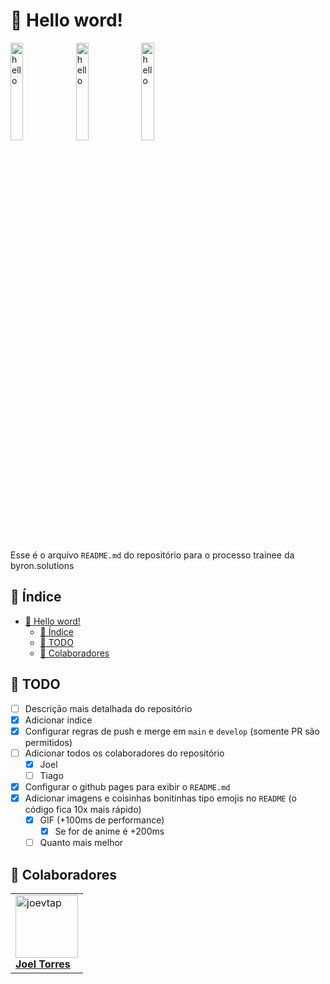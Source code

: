 
# 👋 Hello word!

<div float="left">
  <img src="https://media1.tenor.com/m/A-SdD3G9q6oAAAAC/new-game-mozuku.gif" alt="hello" width="20%"  align="top"/>  

  <img src="https://media1.tenor.com/m/xCv9kpxFGEYAAAAd/anya-forger.gif" alt="hello" width="20%" align="top"/>  

  <img src="https://media1.tenor.com/m/dtT7TYvgqx0AAAAd/frieren-smug-frieren.gif" alt="hello" width="20%" align="top" />  
</div>

<br />

Esse é o arquivo `README.md` do repositório para o processo trainee da byron.solutions  

## 📜 Índice

- [👋 Hello word!](#-hello-word)
  - [📜 Índice](#-índice)
  - [📝 TODO](#-todo)
  - [🤝 Colaboradores](#-colaboradores)

## 📝 TODO

- [ ] Descrição mais detalhada do repositório
- [x] Adicionar índice
- [x] Configurar regras de push e merge em `main` e `develop` (somente PR são permitidos)
- [ ] Adicionar todos os colaboradores do repositório
  - [x] Joel
  - [ ] Tiago
- [x] Configurar o github pages para exibir o `README.md`
- [x] Adicionar imagens e coisinhas bonitinhas tipo emojis no `README` (o código fica 10x mais rápido)
  - [x] GIF (+100ms de performance)
    - [x] Se for de anime é +200ms
  - [ ] Quanto mais melhor

## 🤝 Colaboradores 

<table>
  <tbody>
    <tr>
      <td align="left" valign="top">
        <a href="https://github.com/joevtap">
          <img src="https://github.com/joevtap.png" width="100;" alt="joevtap"/>
          <br />
          <b>Joel Torres</b>
        </a>
      </td>
      <!-- 
      Siga esse padrão, substitua <seu nick> e <seu nome> pelo equivalente

      <td align="left" valign="top">
        <a href="https://github.com/<seu nick>">
          <img src="https://github.com/<seu nick>.png" width="100;" alt="<seu nick>"/>
          <br />
          <b><seu nome></b>
        </a>
      </td> 
      -->
    </tr>
  </tbody>
</table>
